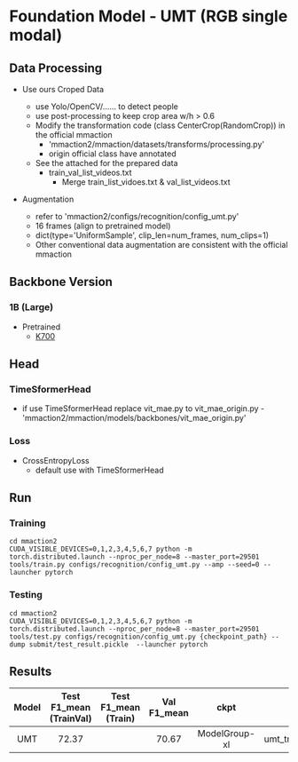 # Foundation Model - UMT (RGB single modal)


## Data Processing
- Use ours Croped Data
    - use Yolo/OpenCV/…… to detect people
    - use post-processing to keep crop area w/h > 0.6
    - Modify the transformation code (class CenterCrop(RandomCrop)) in the official mmaction
        - 'mmaction2/mmaction/datasets/transforms/processing.py'
        - origin official class have annotated
    - See the attached for the prepared data
        - train_val_list_videos.txt
            - Merge train_list_vidoes.txt & val_list_videos.txt
    
-  Augmentation
    - refer to 'mmaction2/configs/recognition/config_umt.py'
    -  16 frames (align to pretrained model)
    - dict(type='UniformSample', clip_len=num_frames, num_clips=1)
    - Other conventional data augmentation are consistent with the official mmaction


## Backbone Version   
### 1B (Large)
- Pretrained
    - [K700](https://pjlab-gvm-data.oss-cn-shanghai.aliyuncs.com/umt/single_modality/l16_ptk710_ftk710_ftk700_f16_res224.pth)
    
## Head 
### TimeSformerHead
- if use TimeSformerHead
    replace vit_mae.py to vit_mae_origin.py
        - 'mmaction2/mmaction/models/backbones/vit_mae_origin.py'
### Loss
- CrossEntropyLoss
    - default use with TimeSformerHead

## Run
### Training
```shell
cd mmaction2
CUDA_VISIBLE_DEVICES=0,1,2,3,4,5,6,7 python -m torch.distributed.launch --nproc_per_node=8 --master_port=29501 tools/train.py configs/recognition/config_umt.py --amp --seed=0 --launcher pytorch
```
### Testing
```shell
cd mmaction2
CUDA_VISIBLE_DEVICES=0,1,2,3,4,5,6,7 python -m torch.distributed.launch --nproc_per_node=8 --master_port=29501 tools/test.py configs/recognition/config_umt.py {checkpoint_path} --dump submit/test_result.pickle  --launcher pytorch
```


## Results
| Model | Test F1_mean (TrainVal) |Test F1_mean (Train) | Val F1_mean | ckpt | pickle |
| :-: | :-: | :-: | :-: | :-: | :-: |
| UMT | 72.37 |  | 70.67 | ModelGroup-xl  | umt_trainval_crop_val_7067_fortest.pickle |
